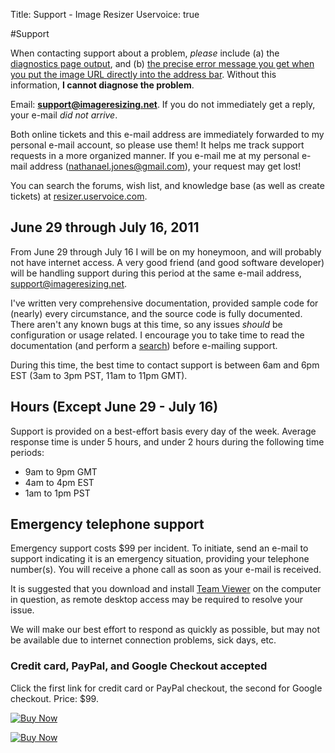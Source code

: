 Title: Support - Image Resizer
Uservoice: true

#Support

When contacting support about a problem, *please* include (a) the [diagnostics page output](/plugins/diagnostics), and (b) [the precise error message you get when you put the image URL directly into the address bar](/docs/geterror). Without this information, **I cannot diagnose the problem**.

Email:  **support@imageresizing.net**. If you do not immediately get a reply, your e-mail *did not arrive*. 

Both online tickets and this e-mail address are immediately forwarded to my personal e-mail account, so please use them! It helps me track support requests in a more organized manner. If you e-mail me at my personal e-mail address (nathanael.jones@gmail.com), your request may get lost!

You can search the forums, wish list, and knowledge base (as well as create tickets) at [resizer.uservoice.com](http://resizer.uservoice.com/).

## June 29 through July 16, 2011

From June 29 through July 16 I will be on my honeymoon, and will probably not have internet access. A very good friend (and good software developer) will be handling support during this period at the same e-mail address, support@imageresizing.net.

I've written very comprehensive documentation, provided sample code for (nearly) every circumstance, and the source code is fully documented. There aren't any known bugs at this time, so any issues *should* be configuration or usage related. I encourage you to take time to read the documentation (and perform a [search](/search)) before e-mailing support.

During this time, the best time to contact support is between 6am and 6pm EST (3am to 3pm PST, 11am to 11pm GMT).

## Hours (Except June 29 - July 16)

Support is provided on a best-effort basis every day of the week. Average response time is under 5 hours, and under 2 hours during the following time periods:

* 9am to 9pm GMT
* 4am to 4pm EST
* 1am to 1pm PST


## Emergency telephone support

Emergency support costs $99 per incident. To initiate, send an e-mail to support indicating it is an emergency situation, providing your telephone number(s).
You will receive a phone call as soon as your e-mail is received.

It is suggested that you download and install [Team Viewer](http://teamviewer.com) on the computer in question, as remote desktop access may be required to resolve your issue.

We will make our best effort to respond as quickly as possible, but may not be available due to internet connection problems, sick days, etc.


### Credit card, PayPal, and Google Checkout accepted

Click the first link for credit card or PayPal checkout, the second for Google checkout. Price: $99.

<a href="https://www.e-junkie.com/ecom/gb.php?i=939690&amp;c=single&amp;cl=41912" target="ejejcsingle"><img src="http://www.e-junkie.com/ej/x-click-butcc.gif" border="0" alt="Buy Now"/></a>

<a href="https://www.e-junkie.com/ecom/gb.php?i=939690&amp;c=gc&amp;cl=41912&amp;ejc=4"><img src="https://checkout.google.com/buttons/checkout.gif?merchant_id=458177065889728&amp;w=160&amp;h=43&amp;style=trans&amp;variant=text&amp;loc=en_US" border="0" alt="Buy Now"/></a>